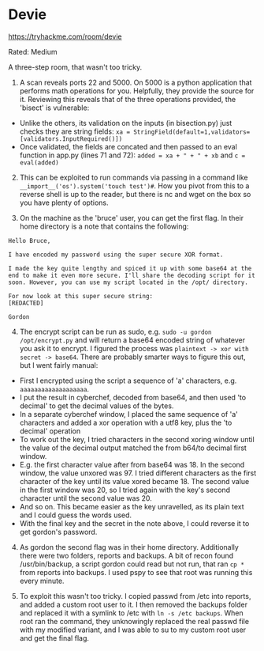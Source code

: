 # Devie

https://tryhackme.com/room/devie

Rated: Medium

A three-step room, that wasn't too tricky.

1. A scan reveals ports 22 and 5000. On 5000 is a python application that performs math operations for you. Helpfully, they provide the source for it. Reviewing this reveals that of the three operations provided, the 'bisect' is vulnerable:
  - Unlike the others, its validation on the inputs (in bisection.py) just checks they are string fields: `xa = StringField(default=1,validators=[validators.InputRequired()])`
  - Once validated, the fields are concated and then passed to an eval function in app.py (lines 71 and 72): `added = xa + " + " + xb` and `c = eval(added)`

2. This can be exploited to run commands via passing in a command like `__import__('os').system('touch test')#`. How you pivot from this to a reverse shell is up to the reader, but there is nc and wget on the box so you have plenty of options.

3. On the machine as the 'bruce' user, you can get the first flag. In their home directory is a note that contains the following:

  ```
  Hello Bruce,

  I have encoded my password using the super secure XOR format.

  I made the key quite lengthy and spiced it up with some base64 at the end to make it even more secure. I'll share the decoding script for it soon. However, you can use my script located in the /opt/ directory.

  For now look at this super secure string:
  [REDACTED]

  Gordon
  ```
  
4. The encrypt script can be run as sudo, e.g. `sudo -u gordon /opt/encrypt.py` and will return a base64 encoded string of whatever you ask it to encrypt. I figured the process was `plaintext -> xor with secret -> base64`. There are probably smarter ways to figure this out, but I went fairly manual:
  - First I encrypted using the script a sequence of 'a' characters, e.g. `aaaaaaaaaaaaaaaaaaa`.
  - I put the result in cyberchef, decoded from base64, and then used 'to decimal' to get the decimal values of the bytes.
  - In a separate cyberchef window, I placed the same sequence of 'a' characters and added a xor operation with a utf8 key, plus the 'to decimal' operation
  - To work out the key, I tried characters in the second xoring window until the value of the decimal output matched the from b64/to decimal first window.
  - E.g. the first character value after from base64 was 18. In the second window, the value unxored was 97. I tried different characters as the first character of the key until its value xored became 18. The second value in the first window was 20, so I tried again with the key's second character until the second value was 20.
  - And so on. This became easier as the key unravelled, as its plain text and I could guess the words used.
  - With the final key and the secret in the note above, I could reverse it to get gordon's password.

4. As gordon the second flag was in their home directory. Additionally there were two folders, reports and backups. A bit of recon found /usr/bin/backup, a script gordon could read but not run, that ran `cp *` from reports into backups. I used pspy to see that root was running this every minute.

5. To exploit this wasn't too tricky. I copied passwd from /etc into reports, and added a custom root user to it. I then removed the backups folder and replaced it with a symlink to /etc with `ln -s /etc backups`. When root ran the command, they unknowingly replaced the real passwd file with my modified variant, and I was able to su to my custom root user and get the final flag.
